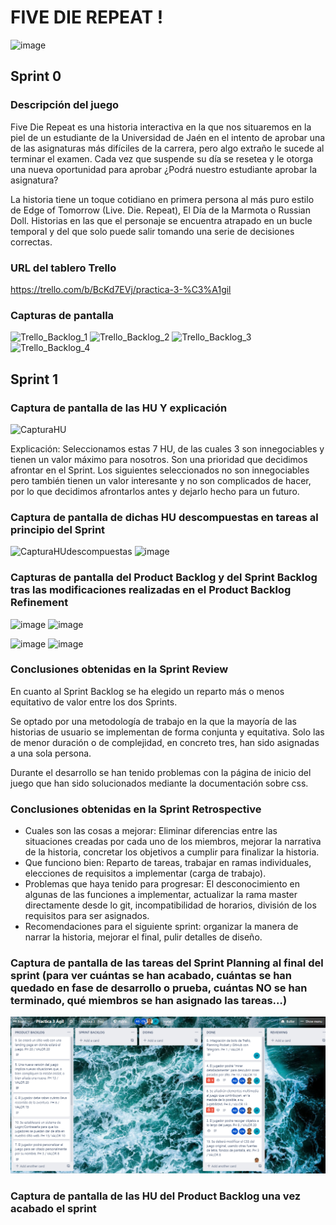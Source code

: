 

# FIVE DIE REPEAT !

![image](https://user-images.githubusercontent.com/78794703/115151280-7b458d80-a06c-11eb-8ca0-aa05820e50dd.png)


## Sprint 0

### Descripción del juego

Five Die Repeat es una historia interactiva en la que nos situaremos en la piel de un estudiante de la Universidad de Jaén en el intento de aprobar una de las asignaturas más difíciles de la carrera, pero algo extraño le sucede al terminar el examen. Cada vez que suspende su día se resetea y le otorga una nueva oportunidad para aprobar ¿Podrá nuestro estudiante aprobar la asignatura?

La historia tiene un toque cotidiano en primera persona al más puro estilo de Edge of Tomorrow (Live. Die. Repeat), El Día de la Marmota o Russian Doll. Historias en las que el personaje se encuentra atrapado en un bucle temporal y del que solo puede salir tomando una serie de decisiones correctas.

### URL del tablero Trello

https://trello.com/b/BcKd7EVj/practica-3-%C3%A1gil





### Capturas de pantalla
![Trello_Backlog_1](https://user-images.githubusercontent.com/78795117/112686452-40d63f80-8e76-11eb-932b-ebb45efa762e.png)
![Trello_Backlog_2](https://user-images.githubusercontent.com/78795117/112686524-5ba8b400-8e76-11eb-9d40-3ce06b092d0b.png)
![Trello_Backlog_3](https://user-images.githubusercontent.com/78795117/112686886-f3a69d80-8e76-11eb-9308-f232a2a649a3.png)
![Trello_Backlog_4](https://user-images.githubusercontent.com/78795117/112694036-ef33b200-8e81-11eb-8d53-92ecdfea203f.png)

## Sprint 1

### Captura de pantalla de las HU Y explicación
![CapturaHU](https://user-images.githubusercontent.com/78795117/115220137-7fbf8400-a108-11eb-8e50-636aef6dc6d5.JPG)

Explicación:
Seleccionamos estas 7 HU, de las cuales 3 son innegociables y tienen un valor máximo para nosotros. Son una prioridad que decidimos afrontar en el Sprint.
Los siguientes seleccionados no son innegociables pero también tienen un valor interesante y no son complicados de hacer, por lo que decidimos afrontarlos antes y dejarlo hecho para un futuro.

### Captura de pantalla de dichas HU descompuestas en tareas al principio del Sprint
![CapturaHUdescompuestas](https://user-images.githubusercontent.com/78795117/115222525-1c832100-a10b-11eb-8eff-0b4be9e8ef2d.JPG)
![image](https://user-images.githubusercontent.com/78794703/115254940-1fdbd400-a12e-11eb-843c-9f49afcf932d.png)

### Capturas de pantalla del Product Backlog y del Sprint Backlog tras las modificaciones  realizadas en el Product Backlog Refinement
![image](https://user-images.githubusercontent.com/78794703/115246999-ac829400-a126-11eb-8248-3e7f695cc7ad.png)
![image](https://user-images.githubusercontent.com/78794703/115247150-d471f780-a126-11eb-8ca8-784164a07b1f.png)

![image](https://user-images.githubusercontent.com/78794703/115247400-0c793a80-a127-11eb-8d1c-1688225e1287.png)
![image](https://user-images.githubusercontent.com/78794703/115247460-1864fc80-a127-11eb-9eed-782aac95c8f0.png)

### Conclusiones obtenidas en la Sprint Review

En cuanto al Sprint Backlog se ha elegido un reparto más o menos equitativo de valor entre los dos Sprints. 

Se optado por una metodología de trabajo en la que la mayoría de las historias de usuario se implementan de forma conjunta y equitativa. Solo las de menor duración o
de complejidad, en concreto tres, han sido asignadas a una sola persona.

Durante el desarrollo se han tenido problemas con la página de inicio del juego que han sido solucionados mediante la documentación sobre css. 

### Conclusiones obtenidas en la Sprint Retrospective

- Cuales son las cosas a mejorar:
 Eliminar diferencias entre las situaciones creadas por cada uno de los miembros, mejorar la narrativa de la historia, concretar los objetivos a cumplir para finalizar la historia.
- Que funciono bien:
 Reparto de tareas, trabajar en ramas individuales, elecciones de requisitos a implementar (carga de trabajo).
- Problemas que haya tenido para progresar:
El desconocimiento en algunas de las funciones a implementar, actualizar la rama master directamente desde lo git, incompatibilidad de horarios, división de los requisitos para ser asignados.
- Recomendaciones para el siguiente sprint:
organizar la manera de narrar la historia, mejorar el final, pulir detalles de diseño.

### Captura de pantalla de las tareas del Sprint Planning al final del sprint (para ver cuántas se han acabado, cuántas se han quedado en fase de desarrollo o prueba, cuántas NO se han terminado, qué miembros se han asignado las tareas…)
![alt text](https://github.com/UJA-Desarrollo-Agil/dagil-2021-pr3-grupo-2-agil/blob/master/Capturas_Trello/Ultima.png?raw=true)

### Captura de pantalla de las HU del Product Backlog  una vez acabado el sprint
